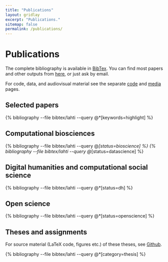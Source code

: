 ```yaml
---
title: "Publications"
layout: gridlay
excerpt: "Publications."
sitemap: false
permalink: /publications/
---
```



Publications
============

The complete bibliography is available in [BibTex](https://github.com/openresearchlabs/openresearchlabs.github.io/blob/build/publications/bibtex/lahti.bib). You can find most papers and other outputs from [here](https://github.com/openresearchlabs/openresearchlabs.github.io/tree/master/publications), or just ask by email.

For code, data, and audiovisual material see the separate [code](../code/) and [media](../media/) pages.


<!-- This is for altmetrics padges from http://www.altmetric.com/-->

<script type='text/javascript' src='https://d1bxh8uas1mnw7.cloudfront.net/assets/embed.js'></script>


## Selected papers

{% bibliography --file bibtex/lahti --query @*[keywords=highlight] %}


## Computational biosciences

{% bibliography --file bibtex/lahti --query @*[status=bioscience] %}
{% bibliography --file bibtex/lahti --query @*[status=datascience] %}


## Digital humanities and computational social science

{% bibliography --file bibtex/lahti  --query @*[status=dh] %}


## Open science

{% bibliography --file bibtex/lahti  --query @*[status=openscience] %}


## Theses and assignments

For source material (LaTeX code, figures etc.) of these theses, see [Github](https://github.com/antagomir/thesis).

{% bibliography --file bibtex/lahti  --query @*[category=thesis] %}



<!--The material is presented to ensure timely dissemination of scholarly and technical work. While I aim to grant CC or other open source/copyleft licenses for the content wherever possible, kindly note that copyright in the external links and all rights therein are retained by authors or by other copyright holders.-->

